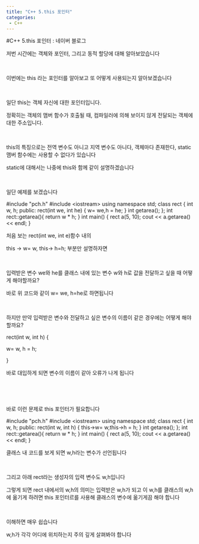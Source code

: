 ```yaml
---
title: "C++ 5.this 포인터"
categories:
 - C++
---
```

#C++ 5.this 포인터 : 네이버 블로그
<div class="wrap_rabbit pcol2 _param(1) _postViewArea221674095867" id="post-view221674095867">
<!-- Rabbit HTML --><div class="se-viewer se-theme-default" lang="ko-KR">
<!-- SE_DOC_HEADER_END -->
<div class="se-main-container">
<div class="se-component se-text se-l-default" id="SE-fc1b9cdd-8566-4271-a47e-f4bcf22e4790">
<div class="se-component-content">
<div class="se-section se-section-text se-l-default">
<div class="se-module se-module-text"><!-- SE-TEXT { --><p class="se-text-paragraph se-text-paragraph-align-" id="SE-ed4af977-9856-408b-838c-2cd1d22d9458" style=""><span class="se-fs- se-ff-" id="SE-3120c9ea-07f2-42e8-84e7-f4c186428b0d" style="">저번 시간에는 객체와 포인터, 그리고 동적 할당에 대해 알아보았습니다</span></p><!-- } SE-TEXT --><!-- SE-TEXT { --><p class="se-text-paragraph se-text-paragraph-align-" id="SE-acc55718-c689-42e1-843b-749bcddce170" style=""><span class="se-fs- se-ff-" id="SE-0901c5f5-7666-4f49-a210-31c018b7f143" style="">​</span></p><!-- } SE-TEXT --><!-- SE-TEXT { --><p class="se-text-paragraph se-text-paragraph-align-" id="SE-a5073a73-c5ee-45d1-a466-da78a624faa8" style=""><span class="se-fs- se-ff-" id="SE-7eae1786-6fe8-4cea-a46a-e6710a8de71f" style="">이번에는 this 라는 포인터를 알아보고 또 어떻게 사용되는지 알아보겠습니다</span></p><!-- } SE-TEXT --><!-- SE-TEXT { --><p class="se-text-paragraph se-text-paragraph-align-" id="SE-b131ec51-9cf9-455d-a97e-833df472ee0d" style=""><span class="se-fs- se-ff-" id="SE-3329a474-d244-427a-9d8e-eebf46604673" style="">​</span></p><!-- } SE-TEXT --><!-- SE-TEXT { --><p class="se-text-paragraph se-text-paragraph-align-" id="SE-2de4dc77-bd63-4273-a9ac-91701d90f789" style=""><span class="se-fs- se-ff-" id="SE-2468d880-936e-4657-b70a-22290dd963c8" style="">일단 this는 객체 자신에 대한 포인터입니다.</span></p><!-- } SE-TEXT --><!-- SE-TEXT { --><p class="se-text-paragraph se-text-paragraph-align-" id="SE-d341f010-728b-463d-8f50-b14aad7d4dbc" style=""><span class="se-fs- se-ff-" id="SE-5ec3f719-0f8e-47e5-a73b-9756e14280aa" style="">정확히는 객체의 맴버 함수가 호출될 때, 컴파일러에 의해 보이지 않게 전달되는 객체에 대한 주소입니다.</span></p><!-- } SE-TEXT --><!-- SE-TEXT { --><p class="se-text-paragraph se-text-paragraph-align-" id="SE-f45b3f63-eb0b-464f-85c2-596f5acdb22a" style=""><span class="se-fs- se-ff-" id="SE-6282034b-41d0-4c8f-91f9-d6fc6a3815e3" style="">​</span></p><!-- } SE-TEXT --><!-- SE-TEXT { --><p class="se-text-paragraph se-text-paragraph-align-" id="SE-ebb4418a-cccd-461e-b853-fc98f50a8ea1" style=""><span class="se-fs- se-ff-" id="SE-8dbfb905-d986-4564-8ada-45ab1f471845" style="">this의 특징으로는  전역 변수도 아니고 지역 변수도 아니다, 객체마다 존재한다, static 맴버 함수에는 사용할 수 없다가 있습니다</span></p><!-- } SE-TEXT --><!-- SE-TEXT { --><p class="se-text-paragraph se-text-paragraph-align-" id="SE-96064e50-747a-4125-af2f-09146ac0112c" style=""><span class="se-fs- se-ff-" id="SE-5abd4643-5da9-4aab-bddc-3b83f451f17a" style="">static에 대해서는 나중에 this와 함께 같이 설명하겠습니다</span></p><!-- } SE-TEXT --><!-- SE-TEXT { --><p class="se-text-paragraph se-text-paragraph-align-" id="SE-15a0b83b-e2dd-4b07-b9d7-b20f8b9dbfd1" style=""><span class="se-fs- se-ff-" id="SE-fb6eeccf-0620-4c12-81a2-ed9e0b11f345" style="">​</span></p><!-- } SE-TEXT --><!-- SE-TEXT { --><p class="se-text-paragraph se-text-paragraph-align-" id="SE-ff1d1c6e-ed8b-448a-8c96-9de003c02726" style=""><span class="se-fs- se-ff-" id="SE-4a1296c5-0174-4a29-8ce7-3b6ff5f55272" style="">일단 예제를 보겠습니다</span></p><!-- } SE-TEXT --></div>
</div>
</div>
</div> <div class="se-component se-code se-l-default" id="SE-627feb0e-50d2-470b-aa8c-12f6fb568e3a">
<div class="se-component-content">
<div class="se-section se-section-code se-l-default">
<div class="se-module se-module-code se-fs-fs13">
<div class="se-code-source">
<div class="__se_code_view language-javascript">#include "pch.h"
#include &lt;iostream&gt;
using namespace std;
class rect {
	int w, h;
public:
	rect(int we, int he) {
          w= we,h = he;
	}
	int getarea();
};
int rect::getarea(){
	return w * h;
}
int main()
{
	rect a(5, 10);
	cout &lt;&lt; a.getarea() &lt;&lt; endl;
}
</div>
</div>
</div>
</div>
</div>
<script class="__se_module_data" data-module='{"type":"v2_code", "id" : "SE-627feb0e-50d2-470b-aa8c-12f6fb568e3a"}' type="text/data"></script>
</div> <div class="se-component se-text se-l-default" id="SE-d9990d1c-b3d5-4c2c-9cb4-7aad74bdcb95">
<div class="se-component-content">
<div class="se-section se-section-text se-l-default">
<div class="se-module se-module-text"><!-- SE-TEXT { --><p class="se-text-paragraph se-text-paragraph-align-" id="SE-8989adee-a86a-425d-96d1-4a090cd2dd15" style=""><span class="se-fs- se-ff-" id="SE-a987dc2d-0fcd-4aba-aca6-0fadabe08a3e" style="">처음 보는 rect(int we,  int e)함수 내의 </span></p><!-- } SE-TEXT --><!-- SE-TEXT { --><p class="se-text-paragraph se-text-paragraph-align-" id="SE-0be5e018-1e32-4eab-9388-feb71064d9d5" style=""><span class="se-fs- se-ff-" id="SE-b3dd7c26-78e1-4372-b6fc-b2581598c64c" style="">this -&gt; w= w, this-&gt; h=h; 부분만 설명하자면</span></p><!-- } SE-TEXT --><!-- SE-TEXT { --><p class="se-text-paragraph se-text-paragraph-align-" id="SE-be7deaa0-6ab0-40ef-913e-73a8c8f33b17" style=""><span class="se-fs- se-ff-" id="SE-4733b0a2-9053-4325-bc9e-8781b6d089ed" style="">​</span></p><!-- } SE-TEXT --><!-- SE-TEXT { --><p class="se-text-paragraph se-text-paragraph-align-" id="SE-da0c25d7-b575-4938-870f-917ed79ff4de" style=""><span class="se-fs- se-ff-" id="SE-254fd74f-306b-4208-9693-d3879fd56a6a" style="">입력받은 변수 we와 he를 클래스 내에 있는 변수 w와 h로 값을 전달하고 싶을 때 어떻게 해야할까요?</span></p><!-- } SE-TEXT --><!-- SE-TEXT { --><p class="se-text-paragraph se-text-paragraph-align-" id="SE-cbc5ce4d-3f32-4ebf-88d7-f2ad23b4edbe" style=""><span class="se-fs- se-ff-" id="SE-6dd0703c-3a1d-4479-a5cd-aa2e4d16e785" style="">바로 위 코드와 같이 w= we, h=he로 하면됩니다</span></p><!-- } SE-TEXT --><!-- SE-TEXT { --><p class="se-text-paragraph se-text-paragraph-align-" id="SE-b64d1867-cec1-4047-85c4-df622a9fca6f" style=""><span class="se-fs- se-ff-" id="SE-caa469fe-0994-488b-a1ff-83bb89003a6c" style="">​</span></p><!-- } SE-TEXT --><!-- SE-TEXT { --><p class="se-text-paragraph se-text-paragraph-align-" id="SE-b8cb03a0-22a0-4ebc-9fd7-4e2738ce33be" style=""><span class="se-fs- se-ff-" id="SE-89e9728a-79d0-4b05-8d00-3edd6fc249a6" style="">하지만 만약 입력받은 변수와 전달하고 싶은 변수의 이름이 같은 경우에는 어떻게 해야 할까요?</span></p><!-- } SE-TEXT --><!-- SE-TEXT { --><p class="se-text-paragraph se-text-paragraph-align-" id="SE-28173ed6-c6af-4210-a5fc-da0c5f515537" style=""><span class="se-fs- se-ff-" id="SE-d63080e9-91aa-4251-a7a9-be6e77b1b4a9" style="">rect(int w, int h) {</span></p><!-- } SE-TEXT --><!-- SE-TEXT { --><p class="se-text-paragraph se-text-paragraph-align-" id="SE-e8dc6f6c-6a65-4e57-9950-b236b7a5127f" style=""><span class="se-fs- se-ff-" id="SE-37ac7bfe-b9a1-4ca3-8085-f4de28ea3ca3" style="">w= w, h = h;</span></p><!-- } SE-TEXT --><!-- SE-TEXT { --><p class="se-text-paragraph se-text-paragraph-align-" id="SE-ee468256-1141-4789-aa01-ed4e19069ed4" style=""><span class="se-fs- se-ff-" id="SE-957bded7-8c23-4242-a6b0-1caa9b4edfd5" style="">}</span></p><!-- } SE-TEXT --><!-- SE-TEXT { --><p class="se-text-paragraph se-text-paragraph-align-" id="SE-8ef318c9-a0f5-473b-9755-77f1ac3111b9" style=""><span class="se-fs- se-ff-" id="SE-7c02c538-a47e-489d-a7d0-29a714d205e4" style="">바로 대입하게 되면 변수의 이름이 같아 오류가 나게 됩니다</span></p><!-- } SE-TEXT --><!-- SE-TEXT { --><p class="se-text-paragraph se-text-paragraph-align-" id="SE-a6b25e6f-0682-4d3e-b942-226727eb0fbe" style=""><span class="se-fs- se-ff-" id="SE-f5c16e64-6e92-4180-994f-f5524e883edc" style="">​</span></p><!-- } SE-TEXT --><!-- SE-TEXT { --><p class="se-text-paragraph se-text-paragraph-align-" id="SE-4e96a412-8d58-4aff-8d5c-810f0be82579" style=""><span class="se-fs- se-ff-" id="SE-7bac1e59-f50b-4753-b19b-391929952316" style="">​</span></p><!-- } SE-TEXT --><!-- SE-TEXT { --><p class="se-text-paragraph se-text-paragraph-align-" id="SE-aa25f435-248c-4d5e-84b3-1a691e9838b6" style=""><span class="se-fs- se-ff-" id="SE-ae36e059-55f5-44df-8e8f-f763d46ca36e" style="">바로 이런 문제로 this 포인터가 필요합니다 </span></p><!-- } SE-TEXT --></div>
</div>
</div>
</div> <div class="se-component se-code se-l-default" id="SE-54653f35-a7d8-455e-b40d-373947edb9db">
<div class="se-component-content">
<div class="se-section se-section-code se-l-default">
<div class="se-module se-module-code se-fs-fs13">
<div class="se-code-source">
<div class="__se_code_view language-javascript">#include "pch.h"
#include &lt;iostream&gt;
using namespace std;
class rect {
	int w, h;
public:
	rect(int w, int h) {
		this-&gt;w= w,this-&gt;h = h;
	}
	int getarea();
};
int rect::getarea(){
	return w * h;
}
int main()
{
	rect a(5, 10);
	cout &lt;&lt; a.getarea() &lt;&lt; endl;
}
</div>
</div>
</div>
</div>
</div>
<script class="__se_module_data" data-module='{"type":"v2_code", "id" : "SE-54653f35-a7d8-455e-b40d-373947edb9db"}' type="text/data"></script>
</div> <div class="se-component se-text se-l-default" id="SE-f22a0cfe-c8d8-4346-917c-3da1a24fab43">
<div class="se-component-content">
<div class="se-section se-section-text se-l-default">
<div class="se-module se-module-text"><!-- SE-TEXT { --><p class="se-text-paragraph se-text-paragraph-align-" id="SE-b48a6a04-408c-494a-84a6-5e50f60374ee" style=""><span class="se-fs- se-ff-" id="SE-2b597370-1925-4d67-9dd0-3f7d4d509b73" style="">클래스 내 코드를 보게 되면 w,h라는 변수가 선언됩니다</span></p><!-- } SE-TEXT --><!-- SE-TEXT { --><p class="se-text-paragraph se-text-paragraph-align-" id="SE-ebb76dc6-275c-404e-bfd8-07c51497921e" style=""><span class="se-fs- se-ff-" id="SE-c169c7a7-b3cf-4d70-a7b0-34180a18bdc5" style="">​</span></p><!-- } SE-TEXT --><!-- SE-TEXT { --><p class="se-text-paragraph se-text-paragraph-align-" id="SE-cc646979-d9f3-41e4-8f25-b803c42379ab" style=""><span class="se-fs- se-ff-" id="SE-1b96eab3-2979-4e7a-816f-5cf43245f118" style="">그리고 아래 rect라는 생성자의 입력 변수도 w,h입니다</span></p><!-- } SE-TEXT --><!-- SE-TEXT { --><p class="se-text-paragraph se-text-paragraph-align-" id="SE-5d609137-b5ef-4e50-9ac9-8df31abff557" style=""><span class="se-fs- se-ff-" id="SE-53abbda0-7a6f-4e50-b100-8b5b95bdc6b9" style="">그렇게 되면 rect 내에서의 w,h의 의미는 입력받은 w,h가 되고 이 w,h를 클래스의 w,h에 옮기게 하려면 this 포인터르를 사용해 클래스의 변수에 옮기게끔 해야 합니다</span></p><!-- } SE-TEXT --><!-- SE-TEXT { --><p class="se-text-paragraph se-text-paragraph-align-" id="SE-df8a8cb6-d98c-4c38-ac53-cd70272ccad7" style=""><span class="se-fs- se-ff-" id="SE-077172c9-b4cb-429e-9638-85952cd82209" style="">​</span></p><!-- } SE-TEXT --><!-- SE-TEXT { --><p class="se-text-paragraph se-text-paragraph-align-" id="SE-acba14ba-e3f2-4991-b9d7-d6a227c33e85" style=""><span class="se-fs- se-ff-" id="SE-83e3ac5f-799f-4c5b-b45d-9721fdfdf242" style="">이해하면 매우 쉽습니다</span></p><!-- } SE-TEXT --><!-- SE-TEXT { --><p class="se-text-paragraph se-text-paragraph-align-" id="SE-d388d7ca-575a-464d-95af-500a61c91af2" style=""><span class="se-fs- se-ff-" id="SE-f8b68925-aa0e-4c74-914e-d450366311d1" style="">w,h가 각각 어디에 위치하는지 주의 깊게 살펴봐야 합니다</span></p><!-- } SE-TEXT --><!-- SE-TEXT { --><p class="se-text-paragraph se-text-paragraph-align-" id="SE-09bfdd53-1876-47da-92f6-5efacfdba209" style=""><span class="se-fs- se-ff-" id="SE-88171eae-2bc8-431a-97b6-35272ae5729f" style="">​</span></p><!-- } SE-TEXT --><!-- SE-TEXT { --><p class="se-text-paragraph se-text-paragraph-align-" id="SE-54949df3-faee-4e6e-af8c-241c576fcd4f" style=""><span class="se-fs- se-ff-" id="SE-75cbffa1-8308-4ec0-b934-d5ed380d4d88" style="">​</span></p><!-- } SE-TEXT --></div>
</div>
</div>
</div> </div>
</div>
</div>